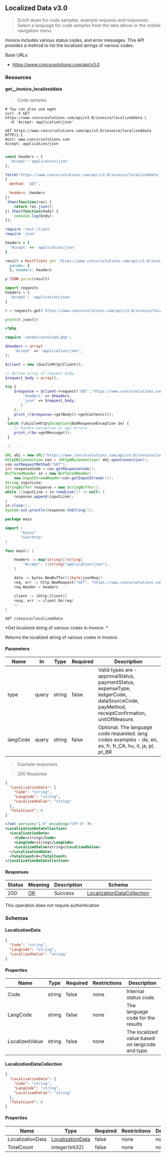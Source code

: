 

<h2 id="localized-data">Localized Data v3.0</h2>

> Scroll down for code samples, example requests and responses. Select a language for code samples from the tabs above or the mobile navigation menu.

Invoice includes various status codes, and error messages. This API provides a method to list the localized strings of various codes.

Base URLs:

* <a href="https://www.concursolutions.com/api/v3.0">https://www.concursolutions.com/api/v3.0</a>

<h3 id="localized-data-resources">Resources</h3>

#### get__invoice_localizeddata

> Code samples

```shell
# You can also use wget
curl -X GET https://www.concursolutions.com/api/v3.0/invoice/localizeddata \
  -H 'Accept: application/json'

```

```http
GET https://www.concursolutions.com/api/v3.0/invoice/localizeddata HTTP/1.1
Host: www.concursolutions.com
Accept: application/json

```

```javascript

const headers = {
  'Accept':'application/json'
};

fetch('https://www.concursolutions.com/api/v3.0/invoice/localizeddata',
{
  method: 'GET',

  headers: headers
})
.then(function(res) {
    return res.json();
}).then(function(body) {
    console.log(body);
});

```

```ruby
require 'rest-client'
require 'json'

headers = {
  'Accept' => 'application/json'
}

result = RestClient.get 'https://www.concursolutions.com/api/v3.0/invoice/localizeddata',
  params: {
  }, headers: headers

p JSON.parse(result)

```

```python
import requests
headers = {
  'Accept': 'application/json'
}

r = requests.get('https://www.concursolutions.com/api/v3.0/invoice/localizeddata', headers = headers)

print(r.json())

```

```php
<?php

require 'vendor/autoload.php';

$headers = array(
    'Accept' => 'application/json',
);

$client = new \GuzzleHttp\Client();

// Define array of request body.
$request_body = array();

try {
    $response = $client->request('GET','https://www.concursolutions.com/api/v3.0/invoice/localizeddata', array(
        'headers' => $headers,
        'json' => $request_body,
       )
    );
    print_r($response->getBody()->getContents());
 }
 catch (\GuzzleHttp\Exception\BadResponseException $e) {
    // handle exception or api errors.
    print_r($e->getMessage());
 }

 // ...

```

```java
URL obj = new URL("https://www.concursolutions.com/api/v3.0/invoice/localizeddata");
HttpURLConnection con = (HttpURLConnection) obj.openConnection();
con.setRequestMethod("GET");
int responseCode = con.getResponseCode();
BufferedReader in = new BufferedReader(
    new InputStreamReader(con.getInputStream()));
String inputLine;
StringBuffer response = new StringBuffer();
while ((inputLine = in.readLine()) != null) {
    response.append(inputLine);
}
in.close();
System.out.println(response.toString());

```

```go
package main

import (
       "bytes"
       "net/http"
)

func main() {

    headers := map[string][]string{
        "Accept": []string{"application/json"},
    }

    data := bytes.NewBuffer([]byte{jsonReq})
    req, err := http.NewRequest("GET", "https://www.concursolutions.com/api/v3.0/invoice/localizeddata", data)
    req.Header = headers

    client := &http.Client{}
    resp, err := client.Do(req)
    // ...
}

```

`GET /invoice/localizeddata`

*Get localized string of various codes in Invoice. *

Returns the  localized string of various codes in Invoice. 

<h4>Parameters</h4>
<!--<h4 id="get__invoice_localizeddata-parameters">Parameters</h4>-->

|Name|In|Type|Required|Description|
|---|---|---|---|---|
|type|query|string|false|Valid types are -    approvalStatus, paymentStatus, expenseType, ledgerCode, dataSourceCode, payMethod, receiptConfirmation, unitOfMeasure.|
|langCode|query|string|false|Optional. The language code requested. lang codes examples - de, en, es, fr, fr_CA, hu, it, ja, pl, pt_BR|

> Example responses

> 200 Response

```json
{
  "LocalizationData": {
    "Code": "string",
    "LangCode": "string",
    "LocalizedValue": "string"
  },
  "TotalCount": 0
}
```

```xml
<?xml version="1.0" encoding="UTF-8" ?>
<LocalizationDataCollection>
  <LocalizationData>
    <Code>string</Code>
    <LangCode>string</LangCode>
    <LocalizedValue>string</LocalizedValue>
  </LocalizationData>
  <TotalCount>0</TotalCount>
</LocalizationDataCollection>
```

<h4>Responses</h4>
<!--<h4 id="get__invoice_localizeddata-responses">Responses</h4>-->

|Status|Meaning|Description|Schema|
|---|---|---|---|
|200|[OK](https://tools.ietf.org/html/rfc7231#section-6.3.1)|Success|[LocalizationDataCollection](#schemalocalizationdatacollection)|

<aside class="success">
This operation does not require authentication
</aside>

### Schemas

<h4 id="tocS_LocalizationData">LocalizationData</h4>

<a id="schemalocalizationdata"></a>
<a id="schema_LocalizationData"></a>
<a id="tocSlocalizationdata"></a>
<a id="tocslocalizationdata"></a>

```json
{
  "Code": "string",
  "LangCode": "string",
  "LocalizedValue": "string"
}

```

#### Properties

|Name|Type|Required|Restrictions|Description|
|---|---|---|---|---|
|Code|string|false|none|Internal status code.|
|LangCode|string|false|none|The language code for the results|
|LocalizedValue|string|false|none|The localized value based on langcode and type.|

<h4 id="tocS_LocalizationDataCollection">LocalizationDataCollection</h4>

<a id="schemalocalizationdatacollection"></a>
<a id="schema_LocalizationDataCollection"></a>
<a id="tocSlocalizationdatacollection"></a>
<a id="tocslocalizationdatacollection"></a>

```json
{
  "LocalizationData": {
    "Code": "string",
    "LangCode": "string",
    "LocalizedValue": "string"
  },
  "TotalCount": 0
}

```

#### Properties

|Name|Type|Required|Restrictions|Description|
|---|---|---|---|---|
|LocalizationData|[LocalizationData](#schemalocalizationdata)|false|none|none|
|TotalCount|integer(int32)|false|none|none|

